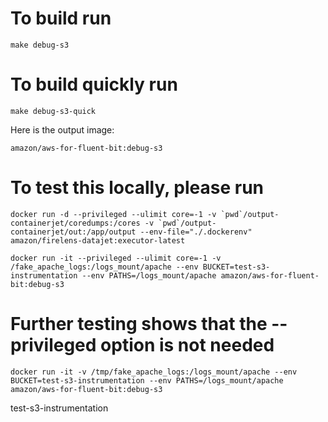 # To build run
```
make debug-s3
```

# To build quickly run
```
make debug-s3-quick
```

Here is the output image:
```
amazon/aws-for-fluent-bit:debug-s3
```

# To test this locally, please run
```
docker run -d --privileged --ulimit core=-1 -v `pwd`/output-containerjet/coredumps:/cores -v `pwd`/output-containerjet/out:/app/output --env-file="./.dockerenv" amazon/firelens-datajet:executor-latest
```
```
docker run -it --privileged --ulimit core=-1 -v /fake_apache_logs:/logs_mount/apache --env BUCKET=test-s3-instrumentation --env PATHS=/logs_mount/apache amazon/aws-for-fluent-bit:debug-s3
```


# Further testing shows that the --privileged option is not needed
```
docker run -it -v /tmp/fake_apache_logs:/logs_mount/apache --env BUCKET=test-s3-instrumentation --env PATHS=/logs_mount/apache amazon/aws-for-fluent-bit:debug-s3
```

test-s3-instrumentation